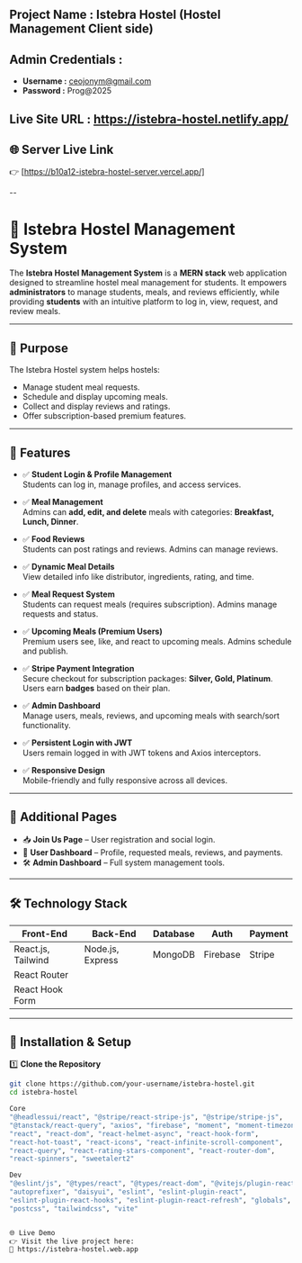 ## Project Name : Istebra Hostel (Hostel Management Client side)

## Admin Credentials :

- **Username :** ceojonym@gmail.com
- **Password :** Prog@2025

## Live Site URL : https://istebra-hostel.netlify.app/

## 🌐 Server Live Link

👉 [https://b10a12-istebra-hostel-server.vercel.app/]

-- 
# 🏨 Istebra Hostel Management System

The **Istebra Hostel Management System** is a **MERN stack** web application designed to streamline hostel meal management for students. It empowers **administrators** to manage students, meals, and reviews efficiently, while providing **students** with an intuitive platform to log in, view, request, and review meals.

---

## 🎯 Purpose

The Istebra Hostel system helps hostels:
- Manage student meal requests.
- Schedule and display upcoming meals.
- Collect and display reviews and ratings.
- Offer subscription-based premium features.

---

## 🌟 Features

- ✅ **Student Login & Profile Management**  
  Students can log in, manage profiles, and access services.

- ✅ **Meal Management**  
  Admins can **add, edit, and delete** meals with categories: **Breakfast, Lunch, Dinner**.

- ✅ **Food Reviews**  
  Students can post ratings and reviews. Admins can manage reviews.

- ✅ **Dynamic Meal Details**  
  View detailed info like distributor, ingredients, rating, and time.

- ✅ **Meal Request System**  
  Students can request meals (requires subscription). Admins manage requests and status.

- ✅ **Upcoming Meals (Premium Users)**  
  Premium users see, like, and react to upcoming meals. Admins schedule and publish.

- ✅ **Stripe Payment Integration**  
  Secure checkout for subscription packages: **Silver, Gold, Platinum**.  
  Users earn **badges** based on their plan.

- ✅ **Admin Dashboard**  
  Manage users, meals, reviews, and upcoming meals with search/sort functionality.

- ✅ **Persistent Login with JWT**  
  Users remain logged in with JWT tokens and Axios interceptors.

- ✅ **Responsive Design**  
  Mobile-friendly and fully responsive across all devices.

---

## 📄 Additional Pages

- 📥 **Join Us Page** – User registration and social login.
- 📂 **User Dashboard** – Profile, requested meals, reviews, and payments.
- 🛠️ **Admin Dashboard** – Full system management tools.

---

## 🛠️ Technology Stack

| Front-End            | Back-End         | Database   | Auth         | Payment  |
| -------------------- | ---------------- | ---------- | ------------ | -------- |
| React.js, Tailwind   | Node.js, Express | MongoDB    | Firebase     | Stripe   |
| React Router         |                  |            |              |          |
| React Hook Form      |                  |            |              |          |

---

## 🚀 Installation & Setup

1️⃣ **Clone the Repository**
```bash
git clone https://github.com/your-username/istebra-hostel.git
cd istebra-hostel

Core
"@headlessui/react", "@stripe/react-stripe-js", "@stripe/stripe-js",
"@tanstack/react-query", "axios", "firebase", "moment", "moment-timezone",
"react", "react-dom", "react-helmet-async", "react-hook-form",
"react-hot-toast", "react-icons", "react-infinite-scroll-component",
"react-query", "react-rating-stars-component", "react-router-dom",
"react-spinners", "sweetalert2"

Dev
"@eslint/js", "@types/react", "@types/react-dom", "@vitejs/plugin-react",
"autoprefixer", "daisyui", "eslint", "eslint-plugin-react",
"eslint-plugin-react-hooks", "eslint-plugin-react-refresh", "globals",
"postcss", "tailwindcss", "vite"


🌐 Live Demo
👉 Visit the live project here:
🔗 https://istebra-hostel.web.app